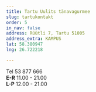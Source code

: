 ```yaml
---
title: Tartu Uulits tänavagurmee
slug: tartukontakt
order: 5
in_nav: false
address: Rüütli 7, Tartu 51005
address_extra: KAMPUS
lat: 58.380947
lng: 26.722218

---
```

Tel 53 877 666  
**E-R** 11.00 - 21.00  
**L-P** 12.00 - 21.00